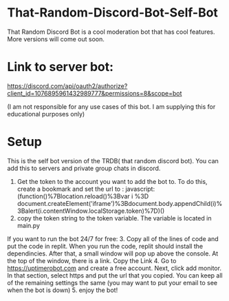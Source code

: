 # That-Random-Discord-Bot-Self-Bot
That Random Discord Bot is a cool moderation bot that has cool features. More versions will come out soon. 

# Link to server bot:
https://discord.com/api/oauth2/authorize?client_id=1076895961432989777&permissions=8&scope=bot

(I am not responsible for any use cases of this bot. I am supplying this for educational purposes only)

# Setup
This is the self bot version of the TRDB( that random discord bot). You can add this to servers and private group chats in discord.
1. Get the token to the account you want to add the bot to. To do this, create a bookmark and set the url to : javascript:(function()%7Blocation.reload()%3Bvar i %3D document.createElement('iframe')%3Bdocument.body.appendChild(i)%3Balert(i.contentWindow.localStorage.token)%7D)() 
2. copy the token string to the token variable. The variable is located in main.py

If you want to run the bot 24/7 for free:
3.
Copy all of the lines of code and put the code in replit. When you run the code, replit should install the dependincies. After that, a small window will pop up above the console. At the top of the window, there is a link. Copy the Link
4. Go to https://uptimerobot.com and create a free account. Next, click add monitor. In that section, select https and put the url that you copied. You can keep all of the remaining settings the same (you may want to put your email to see when the bot is down)
5. enjoy the bot!

